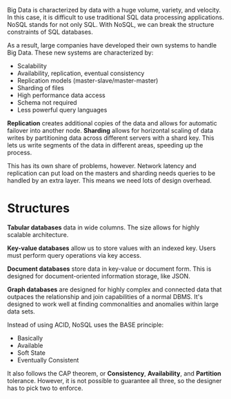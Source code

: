 Big Data is characterized by data with a huge volume, variety, and velocity. In this case, it is difficult to use traditional SQL data processing applications. NoSQL stands for not only SQL. With NoSQL, we can break the structure constraints of SQL databases. 

As a result, large companies have developed their own systems to handle Big Data. These new systems are characterized by:
- Scalability
- Availability, replication, eventual consistency
- Replication models (master-slave/master-master)
- Sharding of files
- High performance data access
- Schema not required
- Less powerful query languages

**Replication** creates additional copies of the data and allows for automatic failover into another node. **Sharding** allows for horizontal scaling of data writes by partitioning data across different servers with a shard key. This lets us write segments of the data in different areas, speeding up the process. 

This has its own share of problems, however. Network latency and replication can put load on the masters and sharding needs queries to be handled by an extra layer. This means we need lots of design overhead. 

# Structures
**Tabular databases** data in wide columns. The size allows for highly scalable architecture. 

**Key-value databases** allow us to store values with an indexed key. Users must perform query operations via key access. 

**Document databases** store data in key-value or document form. This is designed for document-oriented information storage, like JSON.

**Graph databases** are designed for highly complex and connected data that outpaces the relationship and join capabilities of a normal DBMS. It's designed to work well at finding commonalities and anomalies within large data sets. 

Instead of using ACID, NoSQL uses the BASE principle:
- Basically
- Available
- Soft State
- Eventually Consistent

It also follows the CAP theorem, or **Consistency**, **Availability**, and **Partition** tolerance. However, it is not possible to guarantee all three, so the designer has to pick two to enforce. 

